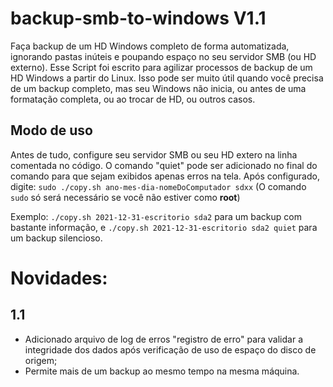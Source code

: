 # backup-smb-to-windows V1.1

Faça backup de um HD Windows completo de forma automatizada, ignorando pastas inúteis e poupando espaço no seu servidor SMB (ou HD externo).
Esse Script foi escrito para agilizar processos de backup de um HD Windows a partir do Linux. Isso pode ser muito útil quando você precisa de um backup completo, mas seu Windows não inicia, ou antes de uma formatação completa, ou ao trocar de HD, ou outros casos.

## Modo de uso

Antes de tudo, configure seu servidor SMB ou seu HD extero na linha comentada no código.
O comando "quiet" pode ser adicionado no final do comando para que sejam exibidos apenas erros na tela.
Após configurado, digite: `sudo ./copy.sh ano-mes-dia-nomeDoComputador sdxx` (O comando `sudo` só será necessário se você não estiver como **root**)

Exemplo: `./copy.sh 2021-12-31-escritorio sda2` para um backup com bastante informação, e `./copy.sh 2021-12-31-escritorio sda2 quiet` para um backup silencioso.

# Novidades:

## 1.1

- Adicionado arquivo de log de erros "registro de erro" para validar a integridade dos dados após verificação de uso de espaço do disco de origem;
- Permite mais de um backup ao mesmo tempo na mesma máquina.
